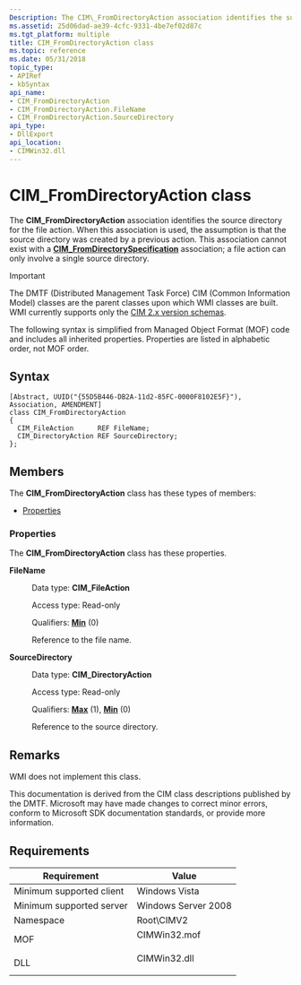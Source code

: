 ```yaml
---
Description: The CIM\_FromDirectoryAction association identifies the source directory for the file action.
ms.assetid: 25d06dad-ae39-4cfc-9331-4be7ef02d87c
ms.tgt_platform: multiple
title: CIM_FromDirectoryAction class
ms.topic: reference
ms.date: 05/31/2018
topic_type: 
- APIRef
- kbSyntax
api_name: 
- CIM_FromDirectoryAction
- CIM_FromDirectoryAction.FileName
- CIM_FromDirectoryAction.SourceDirectory
api_type: 
- DllExport
api_location: 
- CIMWin32.dll
---
```


# CIM\_FromDirectoryAction class

The **CIM\_FromDirectoryAction** association identifies the source directory for the file action. When this association is used, the assumption is that the source directory was created by a previous action. This association cannot exist with a [**CIM\_FromDirectorySpecification**](cim-fromdirectoryspecification.md) association; a file action can only involve a single source directory.

> [!IMPORTANT]
> The DMTF (Distributed Management Task Force) CIM (Common Information Model) classes are the parent classes upon which WMI classes are built. WMI currently supports only the [CIM 2.x version schemas](https://dmtf.org/standards/cim/schemas).

 

The following syntax is simplified from Managed Object Format (MOF) code and includes all inherited properties. Properties are listed in alphabetic order, not MOF order.

## Syntax

``` syntax
[Abstract, UUID("{55D5B446-DB2A-11d2-85FC-0000F8102E5F}"), Association, AMENDMENT]
class CIM_FromDirectoryAction
{
  CIM_FileAction      REF FileName;
  CIM_DirectoryAction REF SourceDirectory;
};
```

## Members

The **CIM\_FromDirectoryAction** class has these types of members:

-   [Properties](#properties)

### Properties

The **CIM\_FromDirectoryAction** class has these properties.

<dl> <dt>

**FileName**
</dt> <dd> <dl> <dt>

Data type: **CIM\_FileAction**
</dt> <dt>

Access type: Read-only
</dt> <dt>

Qualifiers: [**Min**](/windows/desktop/WmiSdk/standard-qualifiers) (0)
</dt> </dl>

Reference to the file name.

</dd> <dt>

**SourceDirectory**
</dt> <dd> <dl> <dt>

Data type: **CIM\_DirectoryAction**
</dt> <dt>

Access type: Read-only
</dt> <dt>

Qualifiers: [**Max**](/windows/desktop/WmiSdk/standard-qualifiers) (1), [**Min**](/windows/desktop/WmiSdk/standard-qualifiers) (0)
</dt> </dl>

Reference to the source directory.

</dd> </dl>

## Remarks

WMI does not implement this class.

This documentation is derived from the CIM class descriptions published by the DMTF. Microsoft may have made changes to correct minor errors, conform to Microsoft SDK documentation standards, or provide more information.

## Requirements



| Requirement | Value |
|-------------------------------------|-----------------------------------------------------------------------------------------|
| Minimum supported client<br/> | Windows Vista<br/>                                                                |
| Minimum supported server<br/> | Windows Server 2008<br/>                                                          |
| Namespace<br/>                | Root\\CIMV2<br/>                                                                  |
| MOF<br/>                      | <dl> <dt>CIMWin32.mof</dt> </dl> |
| DLL<br/>                      | <dl> <dt>CIMWin32.dll</dt> </dl> |



 

